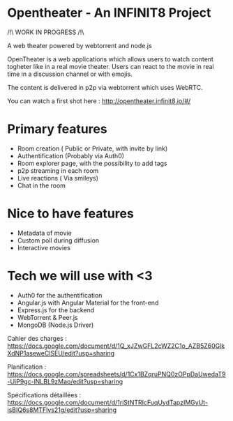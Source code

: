# Opentheater - An INFINIT8 Project

/!\ WORK IN PROGRESS /!\

A web theater powered by webtorrent and node.js


OpenTheater is a web applications which allows users to watch content togheter like in a real movie theater. Users can react to the movie in real time in a discussion channel or with emojis.

The content is delivered in p2p via webtorrent which uses WebRTC.

You can watch a first shot here : http://opentheater.infinit8.io/#/ 

# Primary features

* Room creation ( Public or Private, with invite by link)
* Authentification (Probably via Auth0)
* Room explorer page, with the possibility to add tags
* p2p streaming in each room
* Live reactions ( Via smileys)
* Chat in the room

# Nice to have features
* Metadata of movie
* Custom poll during diffusion
* Interactive movies

# Tech we will use with <3

* Auth0 for the authentification
* Angular.js with Angular Material for the front-end
* Express.js for the backend
* WebTorrent & Peer.js
* MongoDB (Node.js Driver)

Cahier des charges : https://docs.google.com/document/d/1Q_xJZwGFL2cWZ2C1o_AZB5Z60GlkXdNP1aseweClSEU/edit?usp=sharing

Planification : https://docs.google.com/spreadsheets/d/1Cx1BZqruPNQ0zOPpDaUwedaT9-UiP9gc-lNLBL9zMao/edit?usp=sharing

Spécifications détaillées : https://docs.google.com/document/d/1riStNTRIcFuqUydTapzIMGyUt-isBIQ6s8MTFlvs21g/edit?usp=sharing
